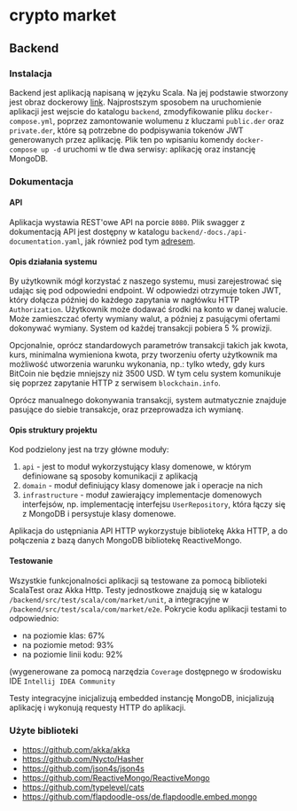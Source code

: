 # crypto market

## Backend

### Instalacja
Backend jest aplikacją napisaną w języku Scala. Na jej podstawie stworzony jest obraz dockerowy [link](https://cloud.docker.com/u/matematyk60/repository/docker/matematyk60/crypto-market-backend).
Najprostszym sposobem na uruchomienie aplikacji jest wejscie do katalogu `backend`, zmodyfikowanie pliku `docker-compose.yml`,
poprzez zamontowanie wolumenu z kluczami `public.der` oraz `private.der`, które są potrzebne do podpisywania tokenów JWT generowanych przez aplikację.
Plik ten po wpisaniu komendy `docker-compose up -d` uruchomi w tle dwa serwisy: aplikację oraz instancję MongoDB.

### Dokumentacja

#### API
Aplikacja wystawia REST'owe API na porcie `8080`. Plik swagger z dokumentacją API jest dostępny w katalogu `backend/-docs./api-documentation.yaml`,
jak również pod tym [adresem](https://app.swaggerhub.com/apis/matematyk60/crypto-market/1.0.0#/). 

#### Opis działania systemu
By użytkownik mógł korzystać z naszego systemu, musi zarejestrować się udając się pod odpowiedni endpoint. W odpowiedzi otrzymuje token JWT, który dołącza później do każdego zapytania w nagłówku HTTP `Authorization`. 
Użytkownik może dodawać środki na konto w danej walucie. Może zamieszczać oferty wymiany walut, a później z pasującymi ofertami dokonywać wymiany. System od każdej transakcji pobiera 5 % prowizji.

Opcjonalnie, oprócz standardowych parametrów transakcji takich jak kwota, kurs, minimalna wymieniona kwota, przy tworzeniu oferty użytkownik ma możliwość utworzenia warunku wykonania, np.: tylko wtedy, gdy kurs BitCoin nie będzie mniejszy niż 3500 USD. W tym celu system komunikuje się poprzez zapytanie HTTP z serwisem `blockchain.info`.

Oprócz manualnego dokonywania transakcji, system autmatycznie znajduje pasujące do siebie transakcje, oraz przeprowadza ich wymianę. 

#### Opis struktury projektu
Kod podzielony jest na trzy główne moduły:
1. `api` - jest to moduł wykorzystujący klasy domenowe, w którym definiowane są sposoby komunikacji z aplikacją
2. `domain` - moduł definiujący klasy domenowe jak i operacje na nich
3. `infrastructure` - moduł zawierający implementacje domenowych interfejsów, np. implementację interfejsu `UserRepository`, która łączy się z MongoDB i persystuje klasy domenowe.

Aplikacja do ustępniania API HTTP wykorzystuje bibliotekę Akka HTTP, a do połączenia z bazą danych MongoDB bibliotekę ReactiveMongo.

#### Testowanie
Wszystkie funkcjonalności aplikacji są testowane za pomocą biblioteki ScalaTest oraz Akka Http. Testy jednostkowe znajdują się w katalogu `/backend/src/test/scala/com/market/unit`, 
a integracyjne w `/backend/src/test/scala/com/market/e2e`. Pokrycie kodu aplikacji testami to odpowiednio:
* na poziomie klas: 67%
* na poziomie metod: 93%
* na poziomie linii kodu: 92%

(wygenerowane za pomocą narzędzia `Coverage` dostępnego w środowisku IDE `Intellij IDEA Community`

Testy integracyjne inicjalizują embedded instancję MongoDB, inicjalizują aplikację i wykonują requesty HTTP do aplikacji.

### Użyte biblioteki
* https://github.com/akka/akka
* https://github.com/Nycto/Hasher
* https://github.com/json4s/json4s
* https://github.com/ReactiveMongo/ReactiveMongo
* https://github.com/typelevel/cats
* https://github.com/flapdoodle-oss/de.flapdoodle.embed.mongo 
